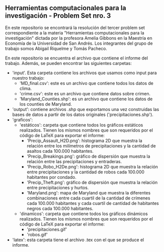 
## Herramientas computacionales para la investigación - Problem Set nro. 3

En este repositorio se encontrará la resolución del tercer problem set correspondiente a la materia "Herramientas computacionales para la investigación" dictada por la profesora Amelia Gibbons en la Maestría en Economía de la Universidad de San Andrés. Los integrantes del grupo de trabajo somos Abigail Riquelme y Tomás Pacheco.

En este repositorio se encuentra el archivo que contiene el informe del trabajo. Además, se pueden encontrar las siguientes carpetas:
* 'input'. Esta carpeta contiene los archivos que usamos como input para nuestro trabajo:
  * 'MD_final.csv': este es un archivo que contiene todos los datos de clima. 
  * 'crime.csv': este es un archivo que contiene datos sobre crimen. 
  * 'Maryland_Counties.shp': es un archivo que contiene los datos de los counties de Maryland. 
* 'output': contiene archivos .shp que exportamos una vez construidas las bases de datos a partir de los datos originales ('precipitaciones.shp').
* 'graficos':
  * 'estáticos': carpeta que contiene todos los gráficos estáticos realizados. Tienen los mismos nombres que son requeridos por el código de LaTeX para exportar el informe: 
    * 'Precip_Assault_H2D.png': histograma 2D que muestra la relación entre los milímetros de precipitaciones y la cantidad de asaltos cada 100.000 habitantes.
    * 'Precip_Breakings.png': gráfico de dispersión que muestra la relación entre las precipitaciones y entraderas.
    * 'Precip_Robo_H2De.png': histograma 2D que muestra la relación entre precipitaciones y la cantidad de robos cada 100.000 habitantes por condado.
    * 'Precip_Theft.png': gráfico de dispersión que muestra la relación entre precipitaciones y hurtos.
    * 'Maryland.png': mapa de Maryland que muestra la diferentes combinaciones entre cada cuartil de la cantidad de crímenes cada 100.000 habitantes y cada cuartil de cantidad de habitantes negros cada 100.000 habitantes.
  * 'dinamicos': carpeta que contiene todos los gráficos dinámicos realizados. Tienen los mismos nombres que son requeridos por el código de LaTeX para exportar el informe: 
    * 'precipitaciones.gif' 
    * 'robos.gif' 
* 'latex': esta carpeta tiene el archivo .tex con el que se produce el informe. 
 
